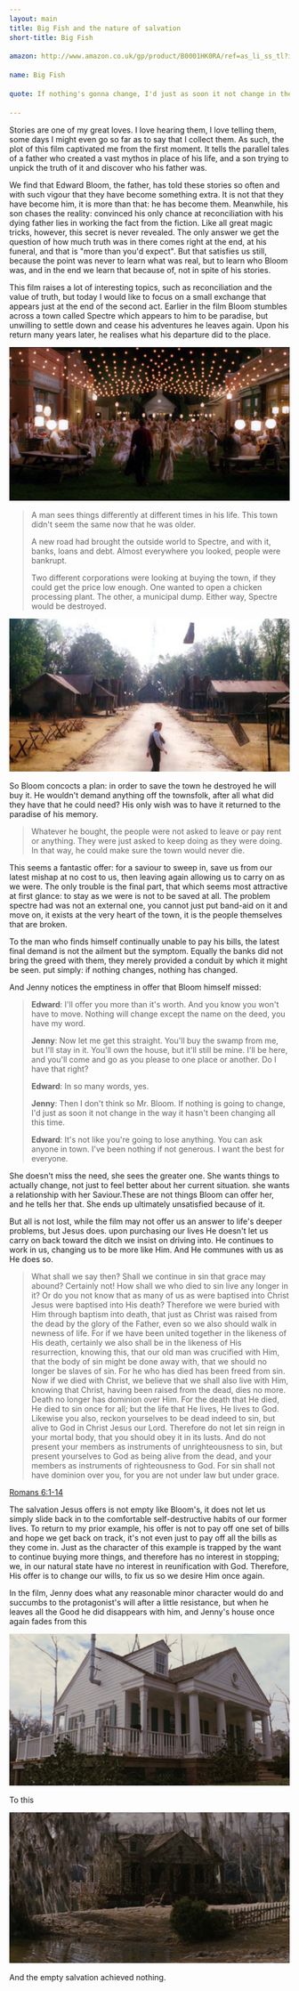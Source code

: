 ```yaml
---
layout: main
title: Big Fish and the nature of salvation
short-title: Big Fish

amazon: http://www.amazon.co.uk/gp/product/B0001HK0RA/ref=as_li_ss_tl?ie=UTF8&tag=theothevawil-21&linkCode=as2&camp=1634&creative=19450&creativeASIN=B0001HK0RA

name: Big Fish

quote: If nothing's gonna change, I'd just as soon it not change in the way things haven't been changing all this time.

---
```

Stories are one of my great loves. I love hearing them, I love telling them, some days I might even go so far as to say that I collect them. As such, the plot of this film captivated me from the first moment. It tells the parallel tales of a father who created a vast mythos in place of his life, and a son trying to unpick the truth of it and discover who his father was.

We find that Edward Bloom, the father, has told these stories so often and with such vigour that they have become something extra. It is not that they have become him, it is more than that: he has become them. Meanwhile, his son chases the reality: convinced his only chance at reconciliation with his dying father lies in working  the fact from the fiction. Like all great magic tricks, however, this secret is never revealed.  The only answer we get the question of how much truth was in there comes right  at the end, at his funeral, and that is "more than you'd expect". But that satisfies us still, because the point was never to learn what was real, but to learn who Bloom was, and in the end we learn that because of, not in spite of his stories.

This film raises a lot of interesting topics, such as reconciliation and the value of truth, but today I would like to focus on a small exchange that appears just at the end of the second act.  Earlier in the film Bloom stumbles across a town called Spectre which appears to him to be paradise, but unwilling to settle down and cease his adventures he leaves again. Upon his return many years later, he realises what his departure did to the place.

![The Spectre of Bloom's youth](/resources/images/posts/fish/1.jpg)

>A man sees things differently at different times in his life. This town didn't seem the same now that he was older.
>
>A new road had brought the outside world to Spectre, and with it, banks, loans and debt. Almost everywhere you looked, people were bankrupt.
>
>Two different corporations were  looking at buying the town, if they could get the price low enough. One wanted to open a chicken processing plant. The other, a municipal dump. Either way, Spectre would be destroyed.

![The Spectre Bloom returns to](/resources/images/posts/fish/2.jpg)

So Bloom concocts a plan: in order to save the town he destroyed he will buy it. He wouldn't demand anything off the townsfolk, after all what did they have that he could need? His only wish was to have it returned to the paradise of his memory.

>Whatever he bought, the people were not asked to leave or pay rent or anything. They were just asked to keep doing as they were doing. In that way, he could make sure the town would never die.

This seems a fantastic offer: for a saviour to sweep in, save us from our latest mishap at no cost to us, then leaving again allowing us to carry on as we were. The only trouble is the final part, that which seems most attractive at first glance: to stay as we were is not to be saved at all. The problem spectre had was not an external one, you cannot just put band-aid on it and move on, it exists at the very heart of the town, it is the people themselves that are broken.

To the man who finds himself continually unable to pay his bills, the latest final demand is not the ailment but the symptom. Equally the banks did not bring the greed with them, they merely provided a conduit by which it might be seen. put simply: if nothing changes, nothing has changed.

And Jenny notices the emptiness in offer that Bloom himself missed:

>**Edward**: I'll offer you more than it's worth. And you know you won't have to move. Nothing will change except the name on the deed, you have my word.
>
>**Jenny**: Now let me get this straight. You'll buy the swamp from me, but I'll stay in it. You'll own the house, but it'll still be mine. I'll be here, and you'll come and go as you please to one place or another. Do I have that right?
>
>**Edward**: In so many words, yes.
>
>**Jenny**: Then I don't think so Mr. Bloom. If nothing is going to change, I'd just as soon it not change in the way it hasn't been changing all this time.
>
>**Edward**: It's not like you're going to lose anything. You can ask anyone in town. I've been nothing if not generous. I want the best for everyone.

She doesn't miss the need, she sees the greater one. She wants things to actually change, not just to feel better about her current situation. she wants a relationship with her Saviour.These are not things Bloom can offer her, and he tells her that.  She ends up ultimately unsatisfied because of it.

But all is not lost, while the film may not offer us an answer to life's deeper problems, but Jesus does. upon purchasing our lives He doesn't let us carry on back toward the ditch we insist on driving into. He continues to work in us, changing us to be more like Him.  And He communes with us as He does so.

>What shall we say then? Shall we continue in sin that grace may abound? Certainly not! How shall we who died to sin live any longer in it? Or do you not know that as many of us as were baptised into Christ Jesus were baptised into His death? Therefore we were buried with Him through baptism into death, that just as Christ was raised from the dead by the glory of the Father, even so we also should walk in newness of life. For if we have been united together in the likeness of His death, certainly we also shall be in the likeness of His resurrection, knowing this, that our old man was crucified with Him, that the body of sin might be done away with, that we should no longer be slaves of sin. For he who has died has been freed from sin. Now if we died with Christ, we believe that we shall also live with Him, knowing that Christ, having been raised from the dead, dies no more. Death no longer has dominion over Him. For the death that He died, He died to sin once for all; but the life that He lives, He lives to God. Likewise you also, reckon yourselves to be dead indeed to sin, but alive to God in Christ Jesus our Lord. Therefore do not let sin reign in your mortal body, that you should obey it in its lusts. And do not present your members as instruments of unrighteousness to sin, but present yourselves to God as being alive from the dead, and your members as instruments of righteousness to God. For sin shall not have dominion over you, for you are not under law but under grace.

[Romans 6:1-14](http://www.youversion.com/bible/rom.6.nkjv)

The salvation Jesus offers is not empty like Bloom's, it does not let us simply slide back in to the comfortable self-destructive habits of our former lives. To return to my prior example, his offer is not to pay off one set of bills and hope we get back on track, it's not even just to pay off all the bills as they come in. Just as the character of this example is trapped by the want to continue buying more things, and therefore has no interest in stopping; we, in our natural state have no interest in reunification with God. Therefore, His offer is to change our wills, to fix us so we desire Him once again.

In the film, Jenny does what any reasonable minor character would do and succumbs to the protagonist's will after a little resistance, but when he leaves all the Good he did disappears with him, and Jenny's house once again fades from this

![Restored house](/resources/images/posts/fish/3.jpg)

To this

![Delapidated house](/resources/images/posts/fish/4.jpg)

And the empty salvation achieved nothing.
